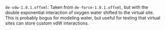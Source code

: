 `de-vdw-1.0.1.offxml`: Taken from `de-force-1.0.1.offxml`, but with the double exponential interaction of oxygen water shifted to the virtual site. This is probably bogus for modeling water, but useful for testing that virtual sites can store custom vdW interactions.
